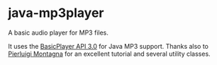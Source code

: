 # java-mp3player

A basic audio player for MP3 files. 

It uses the [BasicPlayer API 3.0](http://www.javazoom.net/jlgui/api.html) for Java MP3 support. Thanks also to [Pierluigi Montagna](http://pievisdev.blogspot.com) for an excellent tutorial and several utility classes.
